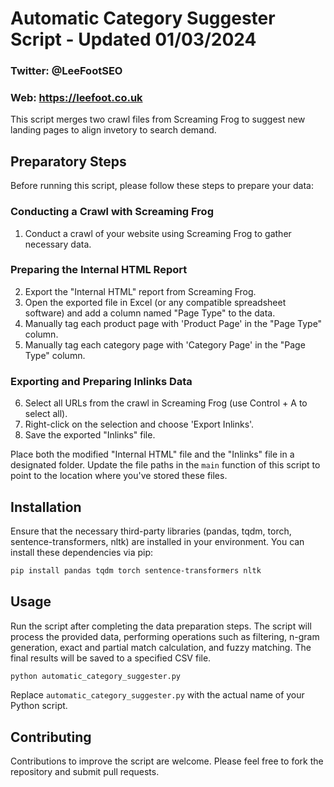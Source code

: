 # Automatic Category Suggester Script - Updated 01/03/2024
### Twitter: @LeeFootSEO
### Web: https://leefoot.co.uk

This script merges two crawl files from Screaming Frog to suggest new landing pages to align invetory to search demand.
## Preparatory Steps

Before running this script, please follow these steps to prepare your data:

### Conducting a Crawl with Screaming Frog
1. Conduct a crawl of your website using Screaming Frog to gather necessary data.

### Preparing the Internal HTML Report
2. Export the "Internal HTML" report from Screaming Frog.
3. Open the exported file in Excel (or any compatible spreadsheet software) and add a column named "Page Type" to the data.
4. Manually tag each product page with 'Product Page' in the "Page Type" column.
5. Manually tag each category page with 'Category Page' in the "Page Type" column.

### Exporting and Preparing Inlinks Data
6. Select all URLs from the crawl in Screaming Frog (use Control + A to select all).
7. Right-click on the selection and choose 'Export Inlinks'.
8. Save the exported "Inlinks" file.

Place both the modified "Internal HTML" file and the "Inlinks" file in a designated folder. Update the file paths in the `main` function of this script to point to the location where you've stored these files.

## Installation

Ensure that the necessary third-party libraries (pandas, tqdm, torch, sentence-transformers, nltk) are installed in your environment. You can install these dependencies via pip:

```bash
pip install pandas tqdm torch sentence-transformers nltk
```

## Usage

Run the script after completing the data preparation steps. The script will process the provided data, performing operations such as filtering, n-gram generation, exact and partial match calculation, and fuzzy matching. The final results will be saved to a specified CSV file.

```python
python automatic_category_suggester.py
```

Replace `automatic_category_suggester.py` with the actual name of your Python script.

## Contributing

Contributions to improve the script are welcome. Please feel free to fork the repository and submit pull requests.
